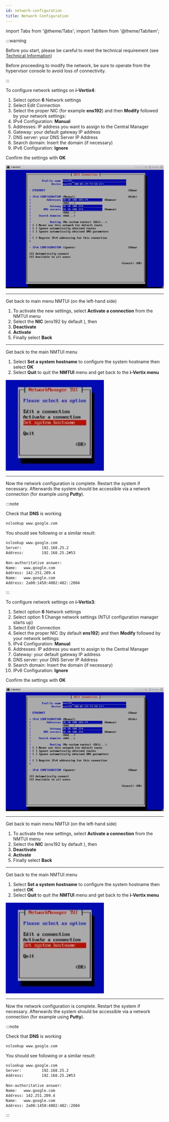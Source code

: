 ```yaml
---
id: network-configuration
title: Network Configuration
---
```


import Tabs from '@theme/Tabs';
import TabItem from '@theme/TabItem';

:::warning

Before you start, please be careful to meet the technical requirement (see [Technical Information](../before-you-start/technical-information.md))

Before proceeding to modify the network, be sure to operate from the hypervisor console to avoid loss of connectivity.

:::

<Tabs>
<TabItem value="i-Vertix4" label="i-Vertix4 (Central & Poller)" default>

To configure network settings on **i-Vertix4**:

1. Select option **6** Network settings
2. Select Edit Connection
3. Select the proper NIC (for example **ens192**) and then **Modify** followed by your network settings:
4. IPv4 Configuration: **Manual**
5. Addresses: IP address you want to assign to the Central Manager
6. Gateway: your default gateway IP address
7. DNS server: your DNS Server IP Address
8. Search domain: Insert the domain (if necessary)
9. IPv6 Configuration: **Ignore**

Confirm the settings with **OK**

![NMTUI](../../assets/setup-startup-central-poller/nmtui.png)

---

Get back to main menu NMTUI (on the left-hand side)

1. To activate the new settings, select **Activate a connection** from the NMTUI menu
2. Select the **NIC** (ens192 by default ), then
3. **Deactivate**
4. **Activate**
5. Finally select **Back**

---

Get back to the main NMTUI menu

1. Select **Set a system hostname** to configure the system hostname then select **OK**
2. Select **Quit** to quit the **NMTUI** menu and get back to the **i-Vertix menu**

![NMTUI2](../../assets/setup-startup-central-poller/nmtui2.png)

---

Now the network configuration is complete.
Restart the system if necessary. Afterwards the system should be accessible via a network connection (for example using **Putty**).

:::note

Check that **DNS** is working

```bash
nslookup www.google.com
```

You should see following or a similar result:

```text
nslookup www.google.com
Server:         192.168.25.2
Address:        192.168.25.2#53

Non-authoritative answer:
Name:   www.google.com
Address: 142.251.209.4
Name:   www.google.com
Address: 2a00:1450:4002:402::2004
```

:::

</TabItem>
<TabItem value="i-Vertix3" label="i-Vertix3 (Central & Poller)">

To configure network settings on **i-Vertix3**:

1. Select option **6** Network settings
2. Select option **1** Change network settings (NTUI configuration manager starts up)
3. Select Edit Connection
4. Select the proper NIC (by default **ens192**) and then **Modify** followed by your network settings:
5. IPv4 Configuration: **Manual**
6. Addresses: IP address you want to assign to the Central Manager
7. Gateway: your default gateway IP address
8. DNS server: your DNS Server IP Address
9. Search domain: Insert the domain (if necessary)
10. IPv6 Configuration: **Ignore**

Confirm the settings with **OK**

![NMTUI](../../assets/setup-startup-central-poller/nmtui.png)

---

Get back to main menu NMTUI (on the left-hand side)

1. To activate the new settings, select **Activate a connection** from the NMTUI menu
2. Select the **NIC** (ens192 by default ), then
3. **Deactivate**
4. **Activate**
5. Finally select **Back**

---

Get back to the main NMTUI menu

1. Select **Set a system hostname** to configure the system hostname then select **OK**
2. Select **Quit** to quit the **NMTUI** menu and get back to the **i-Vertix menu**

![NMTUI2](../../assets/setup-startup-central-poller/nmtui2.png)

---

Now the network configuration is complete.
Restart the system if necessary. Afterwards the system should be accessible via a network connection (for example using **Putty**).

:::note

Check that **DNS** is working

```bash
nslookup www.google.com
```

You should see following or a similar result:

```text
nslookup www.google.com
Server:         192.168.25.2
Address:        192.168.25.2#53

Non-authoritative answer:
Name:   www.google.com
Address: 142.251.209.4
Name:   www.google.com
Address: 2a00:1450:4002:402::2004
```

:::

</TabItem>
</Tabs>

